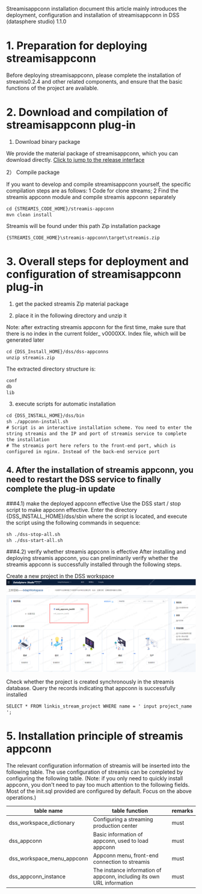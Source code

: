 Streamisappconn installation document this article mainly introduces the deployment, configuration and installation of streamisappconn in DSS (datasphere studio) 1.1.0

# 1. Preparation for deploying streamisappconn
Before deploying streamisappconn, please complete the installation of streamis0.2.4 and other related components, and ensure that the basic functions of the project are available.

# 2. Download and compilation of streamisappconn plug-in
1) Download binary package

We provide the material package of streamisappconn, which you can download directly. [Click to jump to the release interface](https://github.com/WeBankFinTech/Streamis/releases)

2） Compile package

If you want to develop and compile streamisappconn yourself, the specific compilation steps are as follows: 1 Code for clone streams; 2 Find the streamis appconn module and compile streamis appconn separately
```shell script
cd {STREAMIS_CODE_HOME}/streamis-appconn
mvn clean install
```
Streamis will be found under this path Zip installation package
```shell script
{STREAMIS_CODE_HOME}\streamis-appconn\target\streamis.zip
```

# 3. Overall steps for deployment and configuration of streamisappconn plug-in
1. get the packed streamis Zip material package

2. place it in the following directory and unzip it

Note: after extracting streamis appconn for the first time, make sure that there is no index in the current folder_ v0000XX. Index file, which will be generated later
```shell script
cd {DSS_Install_HOME}/dss/dss-appconns
unzip streamis.zip
```
The extracted directory structure is:
```shell script
conf
db
lib
```
3. execute scripts for automatic installation
 ```shell script
cd {DSS_INSTALL_HOME}/dss/bin
sh ./appconn-install.sh
# Script is an interactive installation scheme. You need to enter the string streamis and the IP and port of streamis service to complete the installation
# The streamis port here refers to the front-end port, which is configured in nginx. Instead of the back-end service port
```

## 4. After the installation of streamis appconn, you need to restart the DSS service to finally complete the plug-in update
###4.1) make the deployed appconn effective
Use the DSS start / stop script to make appconn effective. Enter the directory {DSS_INSTALL_HOME}/dss/sbin where the script is located, and execute the script using the following commands in sequence:
```shell script
sh ./dss-stop-all.sh
sh ./dss-start-all.sh
```
###4.2) verify whether streamis appconn is effective
After installing and deploying streamis appconn, you can preliminarily verify whether the streamis appconn is successfully installed through the following steps.

Create a new project in the DSS workspace
![DSS_workspace_Streamis_project](../../../images/zh_CN/dss_streamis_project.png)

Check whether the project is created synchronously in the streamis database. Query the records indicating that appconn is successfully installed
```roomsql
SELECT * FROM linkis_stream_project WHERE name = ' input project_name ';
```

# 5. Installation principle of streamis appconn
The relevant configuration information of streamis will be inserted into the following table. The use configuration of streamis can be completed by configuring the following table. (Note: if you only need to quickly install appconn, you don't need to pay too much attention to the following fields. Most of the init.sql provided are configured by default. Focus on the above operations.)

|table name	            |table function	                      |remarks    |
|-------------------|-----------------------------------------|------|
|dss_workspace_dictionary  |Configuring a streaming production center                  	|must|
|dss_appconn	           |Basic information of appconn, used to load appconn         	|must|
|dss_workspace_menu_appconn  |Appconn menu, front-end connection to streamis	        |must|
|dss_appconn_instance	  |The instance information of appconn, including its own URL information	|must|

